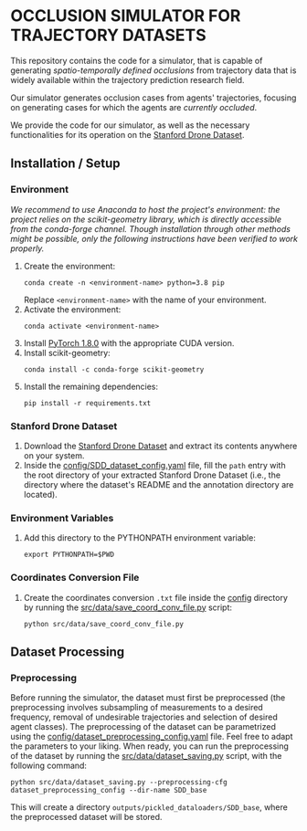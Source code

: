 # OCCLUSION SIMULATOR FOR TRAJECTORY DATASETS
This repository contains the code for a simulator, that is capable of generating *spatio-temporally defined occlusions* from trajectory data that is widely available within the trajectory prediction research field.

Our simulator generates occlusion cases from agents' trajectories, focusing on generating cases for which the agents are *currently occluded*.

We provide the code for our simulator, as well as the necessary functionalities for its operation on the [Stanford Drone Dataset](https://cvgl.stanford.edu/projects/uav_data/).

## Installation / Setup
### Environment

*We recommend to use Anaconda to host the project's environment: the project relies on the scikit-geometry library, which is directly accessible from the conda-forge channel.
Though installation through other methods might be possible, only the following instructions have been verified to work properly.*

1. Create the environment:
   ```
   conda create -n <environment-name> python=3.8 pip
   ```
   Replace `<environment-name>` with the name of your environment.
2. Activate the environment:
    ```
    conda activate <environment-name>
    ```
3. Install [PyTorch 1.8.0](https://pytorch.org/get-started/previous-versions/#v180) with the appropriate CUDA version.
4. Install scikit-geometry:
   ```
   conda install -c conda-forge scikit-geometry
   ```
5. Install the remaining dependencies:
   ```
   pip install -r requirements.txt
   ```

### Stanford Drone Dataset

1. Download the [Stanford Drone Dataset](https://cvgl.stanford.edu/projects/uav_data/) and extract its contents anywhere on your system.
2. Inside the [config/SDD_dataset_config.yaml](config/SDD_dataset_config.yaml) file, fill the `path` entry with the root directory of your extracted Stanford Drone Dataset (i.e., the directory where the dataset's README and the annotation directory are located).

### Environment Variables

1. Add this directory to the PYTHONPATH environment variable:
   ```
   export PYTHONPATH=$PWD
   ```
   
### Coordinates Conversion File

1. Create the coordinates conversion `.txt` file inside the [config](config) directory by running the [src/data/save_coord_conv_file.py](src/data/save_coord_conv_file.py) script:
   ```
   python src/data/save_coord_conv_file.py
   ```

## Dataset Processing

### Preprocessing

Before running the simulator, the dataset must first be preprocessed (the preprocessing involves subsampling of measurements to a desired frequency, removal of undesirable trajectories and selection of desired agent classes).
The preprocessing of the dataset can be parametrized using the [config/dataset_preprocessing_config.yaml](config/dataset_preprocessing_config.yaml) file. Feel free to adapt the parameters to your liking. When ready, you can run the preprocessing of the dataset by running the [src/data/dataset_saving.py](src/data/dataset_saving.py) script, with the following command:
```
python src/data/dataset_saving.py --preprocessing-cfg dataset_preprocessing_config --dir-name SDD_base
```
This will create a directory `outputs/pickled_dataloaders/SDD_base`, where the preprocessed dataset will be stored.
